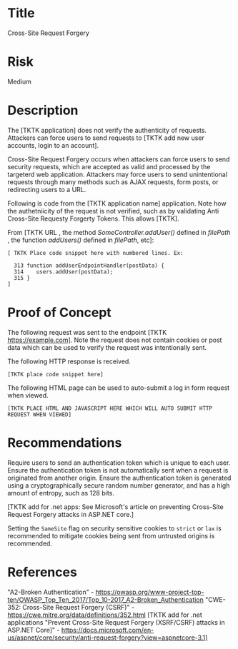 # Title
Cross-Site Request Forgery

# Risk
Medium

# Description

The [TKTK application] does not verify the authenticity of requests. Attackers can force users to send requests to [TKTK add new user accounts, login to an account].

Cross-Site Request Forgery occurs when attackers can force users to send security requests, which are accepted as valid and processed by the targeterd web application. Attackers may force users to send unintentional requests through many methods such as AJAX requests, form posts, or redirecting users to a URL. 
  
Following is code from the [TKTK application name] application. Note how the authetniicity of the request is not verified, such as by validating Anti Cross-Site Requesty Forgerty Tokens. This allows [TKTK].

From [TKTK  URL , the method *SomeController.addUser()* defined in *filePath* , the function *addUsers()* defined in *filePath*, etc]:
~~~
[ TKTK Place code snippet here with numbered lines. Ex:

  313 function addUserEndpointHandler(postData) {
  314    users.addUser(postData);
  315 }
]

~~~

# Proof of Concept

The following request was sent to the endpoint [TKTK https://example.com]. Note the request does not contain cookies or post data which can be used to verify the request was intentionally sent.

The following HTTP response is received.

~~~
[TKTK place code snippet here] 
~~~

The following HTML page can be used to auto-submit a log in form request when viewed.

~~~
[TKTK PLACE HTML AND JAVASCRIPT HERE WHICH WILL AUTO SUBMIT HTTP REQUEST WHEN VIEWED]
~~~




# Recommendations

Require users to send an authentication token which is unique to each user. Ensure the authentication token is not automatically sent when a request is originated from another origin. Ensure the authentication token is generated using a cryptographically secure random number generator, and has a high amount of entropy, such as 128 bits. 

[TKTK add for .net apps: See Microsoft's article on preventing Cross-Site Request Forgery attacks in ASP.NET core.]

Setting the `SameSite` flag on security sensitive cookies to `strict` or `lax` is recommended to mitigate cookies being sent from untrusted origins is recommended.

# References


"A2-Broken Authentication" - https://owasp.org/www-project-top-ten/OWASP_Top_Ten_2017/Top_10-2017_A2-Broken_Authentication
"CWE-352: Cross-Site Request Forgery (CSRF)" - https://cwe.mitre.org/data/definitions/352.html
[TKTK add for .net applications  "Prevent Cross-Site Request Forgery (XSRF/CSRF) attacks in ASP.NET Core]" - https://docs.microsoft.com/en-us/aspnet/core/security/anti-request-forgery?view=aspnetcore-3.1]
